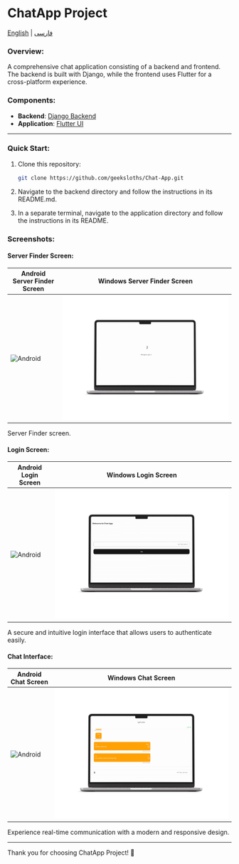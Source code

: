 # ChatApp Project
[English](README.md) | [فارسی](README-fa.md)
### Overview:
A comprehensive chat application consisting of a backend and frontend. The backend is built with Django, while the frontend uses Flutter for a cross-platform experience.

### Components:
- **Backend**: [Django Backend](backend/README.md)
- **Application**: [Flutter UI](application/README.md)

---

### Quick Start:

1. Clone this repository:
   ```bash
   git clone https://github.com/geeksloths/Chat-App.git
   ```
2. Navigate to the backend directory and follow the instructions in its README.md.

3. In a separate terminal, navigate to the application directory and follow the instructions in its README.

### Screenshots:

#### Server Finder Screen:
| Android Server Finder Screen | Windows Server Finder Screen |
|----------------------|----------------------|
| <img src="./mockups/server_finder_android_m.png" alt="Android" /> | <img src="./mockups/server_finder_windows_m.png" alt="Windows" /> |

Server Finder screen.

#### Login Screen:
| Android Login Screen | Windows Login Screen |
|----------------------|----------------------|
| <img src="./mockups/login-android-m.png" alt="Android" /> | <img src=".\mockups\login-windows-m.png" alt="Windows" /> |

A secure and intuitive login interface that allows users to authenticate easily.

#### Chat Interface:
| Android Chat Screen | Windows Chat Screen |
|----------------------|----------------------|
| <img src="./mockups/chat_screen_android-m.png" alt="Android" /> | <img src="./mockups/chat_screen_windows-m.png" alt="Windows" /> |

Experience real-time communication with a modern and responsive design.

---

Thank you for choosing ChatApp Project! 🚀

